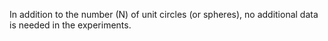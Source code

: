 In addition to the number (N) of unit circles (or spheres), no additional data is needed in the experiments. 
